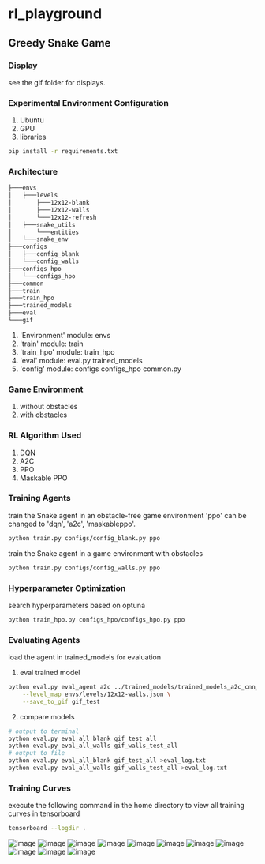# rl_playground

## Greedy Snake Game

### Display

see the gif folder for displays.

### Experimental Environment Configuration

1. Ubuntu
2. GPU
3. libraries
```bash
pip install -r requirements.txt
```

### Architecture

```bash
├───envs
│   ├───levels
│       ├───12x12-blank
│       ├───12x12-walls
│       └───12x12-refresh
│   ├───snake_utils
│       └───entities
│   └───snake_env
├───configs
│   ├───config_blank
│   └───config_walls
├───configs_hpo
│   └───configs_hpo
├───common
├───train
├───train_hpo
├───trained_models
├───eval
└───gif
```

1. 'Environment' module: envs
2. 'train' module: train
3. 'train_hpo' module: train_hpo
4. 'eval' module: eval.py trained_models
5. 'config' module: configs configs_hpo common.py

### Game Environment

1. without obstacles
2. with obstacles

### RL Algorithm Used

1. DQN
2. A2C
3. PPO
4. Maskable PPO

### Training Agents

train the Snake agent in an obstacle-free game environment
'ppo' can be changed to 'dqn', 'a2c', 'maskableppo'.
```bash
python train.py configs/config_blank.py ppo
```
train the Snake agent in a game environment with obstacles
```bash
python train.py configs/config_walls.py ppo
```

### Hyperparameter Optimization

search hyperparameters based on optuna
```bash
python train_hpo.py configs_hpo/configs_hpo.py ppo
```

### Evaluating Agents

load the agent in trained_models for evaluation
1. eval trained model
```bash
python eval.py eval_agent a2c ../trained_models/trained_models_a2c_cnn_nenvs32_best \
    --level_map envs/levels/12x12-walls.json \
    --save_to_gif gif_test
```
2. compare models
```bash
# output to terminal
python eval.py eval_all_blank gif_test_all
python eval.py eval_all_walls gif_walls_test_all
# output to file
python eval.py eval_all_blank gif_test_all >eval_log.txt
python eval.py eval_all_walls gif_walls_test_all >eval_log.txt
```

### Training Curves

execute the following command in the home directory to view all training curves in tensorboard
```bash
tensorboard --logdir .
```
![image](https://github.com/VanessaWHH/rl_playground/assets/94059478/b96e1777-652f-4b93-a3b9-f4c8cade53ef) 
![image](https://github.com/VanessaWHH/rl_playground/assets/94059478/26be3a52-861d-49dc-93e8-0307d6447e24)
![image](https://github.com/VanessaWHH/rl_playground/assets/94059478/82f4ba84-ecc4-44a3-bf52-5d89de214e71) 
![image](https://github.com/VanessaWHH/rl_playground/assets/94059478/7df1a6c5-de57-4e19-b798-b2a5602f5cd2)
![image](https://github.com/VanessaWHH/rl_playground/assets/94059478/1b6fd5a0-03fe-48f5-96e0-a1a8a4768dbc) 
![image](https://github.com/VanessaWHH/rl_playground/assets/94059478/064f84ec-f00a-473f-a4bd-6bc773c2bf52)
![image](https://github.com/VanessaWHH/rl_playground/assets/94059478/404f83e5-2aa3-4b6d-9c2d-8df422fc4041) 
![image](https://github.com/VanessaWHH/rl_playground/assets/94059478/6344a167-3583-435b-a221-018320bf9d35)
![image](https://github.com/VanessaWHH/rl_playground/assets/94059478/f9fcbaed-eb12-415a-b194-1fcca04c4475) 
![image](https://github.com/VanessaWHH/rl_playground/assets/94059478/78cd326d-a16d-42ce-bafa-1d27a43adcad)
![image](https://github.com/VanessaWHH/rl_playground/assets/94059478/9877a4c1-f05a-4224-924c-6eb3e5f87d59)




